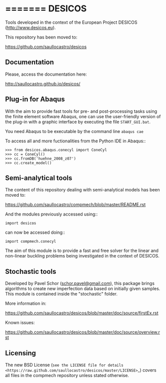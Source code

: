 =======
DESICOS
=======

Tools developed in the context of the European Project DESICOS 
(http://www.desicos.eu).

This repository has been moved to:

https://github.com/saullocastro/desicos


Documentation
-------------

Please, access the documentation here:

http://saullocastro.github.io/desicos/


Plug-in for Abaqus
------------------

With the aim to provide fast tools for pre- and post-processing tasks
using the finite element software Abaqus, one can 
use the user-friendly version of the plug-in with a graphic interface
by executing the file `START_GUI.bat`.

You need Abaqus to be executable by the command line `abaqus cae`

To access all and more fuctionalities from the Python IDE in Abaqus::

    >>> from desicos.abaqus.conecyl import ConeCyl
    >>> cc = ConeCyl()
    >>> cc.fromDB('huehne_2008_z07')
    >>> cc.create_model()

Semi-analytical tools
---------------------

The content of this repository dealing with semi-analytical models 
has been moved to: 

https://github.com/saullocastro/compmech/blob/master/README.rst

And the modules previously accessed using::

    import desicos

can now be accessed doing::

    import compmech.conecyl

The aim of this module is to provide a fast and free solver for the linear and
non-linear buckling problems being investigated in the context of DESICOS.

Stochastic tools
----------------

Developed by Pavel Schor (schor.pavel@gmail.com), this package brings
algorithms to create new imperfection data based on initially given samples.
This module is contained inside the "stochastic" folder.

More information in:

https://github.com/saullocastro/desicos/blob/master/doc/source/firstEx.rst

Known issues:

https://github.com/saullocastro/desicos/blob/master/doc/source/overview.rst

Licensing
---------

The new BSD License (`see the LICENSE file for details 
<https://raw.github.com/saullocastro/desicos/master/LICENSE>`_)
covers all files in the compmech repository unless stated otherwise.
